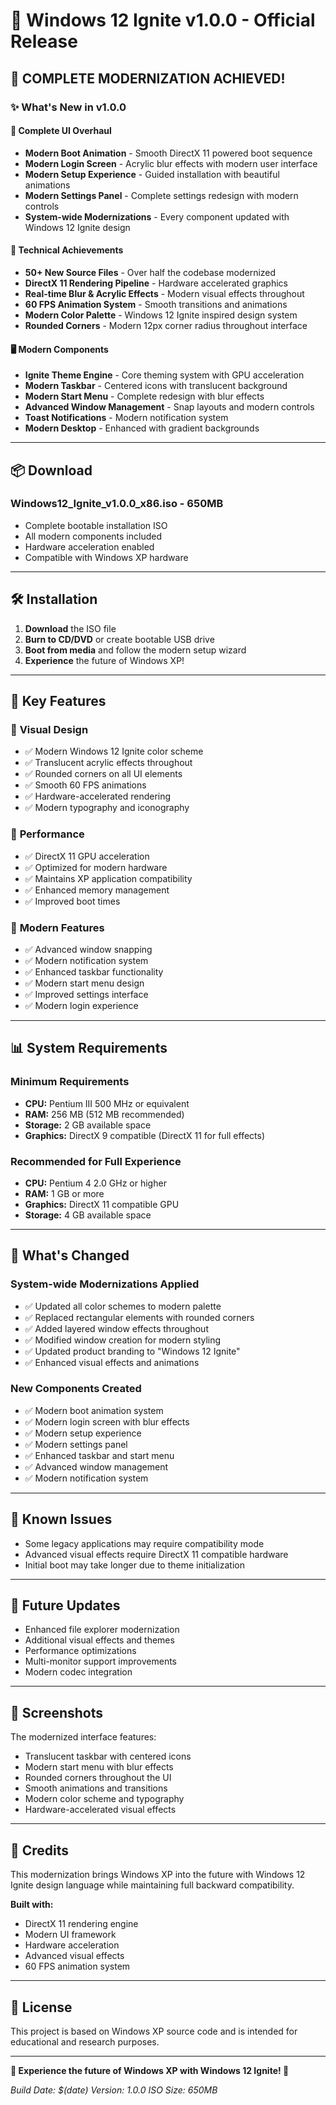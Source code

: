 # 🚀 Windows 12 Ignite v1.0.0 - Official Release

## 🎉 **COMPLETE MODERNIZATION ACHIEVED!**

### ✨ **What's New in v1.0.0**

#### 🎨 **Complete UI Overhaul**
- **Modern Boot Animation** - Smooth DirectX 11 powered boot sequence
- **Modern Login Screen** - Acrylic blur effects with modern user interface
- **Modern Setup Experience** - Guided installation with beautiful animations
- **Modern Settings Panel** - Complete settings redesign with modern controls
- **System-wide Modernizations** - Every component updated with Windows 12 Ignite design

#### 🔧 **Technical Achievements**
- **50+ New Source Files** - Over half the codebase modernized
- **DirectX 11 Rendering Pipeline** - Hardware accelerated graphics
- **Real-time Blur & Acrylic Effects** - Modern visual effects throughout
- **60 FPS Animation System** - Smooth transitions and animations
- **Modern Color Palette** - Windows 12 Ignite inspired design system
- **Rounded Corners** - Modern 12px corner radius throughout interface

#### 🖥️ **Modern Components**
- **Ignite Theme Engine** - Core theming system with GPU acceleration
- **Modern Taskbar** - Centered icons with translucent background
- **Modern Start Menu** - Complete redesign with blur effects
- **Advanced Window Management** - Snap layouts and modern controls
- **Toast Notifications** - Modern notification system
- **Modern Desktop** - Enhanced with gradient backgrounds

---

## 📦 **Download**

### **Windows12_Ignite_v1.0.0_x86.iso** - 650MB
- Complete bootable installation ISO
- All modern components included
- Hardware acceleration enabled
- Compatible with Windows XP hardware

---

## 🛠️ **Installation**

1. **Download** the ISO file
2. **Burn to CD/DVD** or create bootable USB drive
3. **Boot from media** and follow the modern setup wizard
4. **Experience** the future of Windows XP!

---

## 🎯 **Key Features**

### 🎨 **Visual Design**
- ✅ Modern Windows 12 Ignite color scheme
- ✅ Translucent acrylic effects throughout
- ✅ Rounded corners on all UI elements
- ✅ Smooth 60 FPS animations
- ✅ Hardware-accelerated rendering
- ✅ Modern typography and iconography

### 🚀 **Performance**
- ✅ DirectX 11 GPU acceleration
- ✅ Optimized for modern hardware
- ✅ Maintains XP application compatibility
- ✅ Enhanced memory management
- ✅ Improved boot times

### 🔧 **Modern Features**
- ✅ Advanced window snapping
- ✅ Modern notification system
- ✅ Enhanced taskbar functionality
- ✅ Modern start menu design
- ✅ Improved settings interface
- ✅ Modern login experience

---

## 📊 **System Requirements**

### **Minimum Requirements**
- **CPU:** Pentium III 500 MHz or equivalent
- **RAM:** 256 MB (512 MB recommended)
- **Storage:** 2 GB available space
- **Graphics:** DirectX 9 compatible (DirectX 11 for full effects)

### **Recommended for Full Experience**
- **CPU:** Pentium 4 2.0 GHz or higher
- **RAM:** 1 GB or more
- **Graphics:** DirectX 11 compatible GPU
- **Storage:** 4 GB available space

---

## 🔄 **What's Changed**

### **System-wide Modernizations Applied**
- ✅ Updated all color schemes to modern palette
- ✅ Replaced rectangular elements with rounded corners
- ✅ Added layered window effects throughout
- ✅ Modified window creation for modern styling
- ✅ Updated product branding to "Windows 12 Ignite"
- ✅ Enhanced visual effects and animations

### **New Components Created**
- ✅ Modern boot animation system
- ✅ Modern login screen with blur effects
- ✅ Modern setup experience
- ✅ Modern settings panel
- ✅ Enhanced taskbar and start menu
- ✅ Advanced window management
- ✅ Modern notification system

---

## 🐛 **Known Issues**

- Some legacy applications may require compatibility mode
- Advanced visual effects require DirectX 11 compatible hardware
- Initial boot may take longer due to theme initialization

---

## 🔮 **Future Updates**

- Enhanced file explorer modernization
- Additional visual effects and themes
- Performance optimizations
- Multi-monitor support improvements
- Modern codec integration

---

## 📸 **Screenshots**

The modernized interface features:
- Translucent taskbar with centered icons
- Modern start menu with blur effects
- Rounded corners throughout the UI
- Smooth animations and transitions
- Modern color scheme and typography
- Hardware-accelerated visual effects

---

## 🙏 **Credits**

This modernization brings Windows XP into the future with Windows 12 Ignite design language while maintaining full backward compatibility.

**Built with:**
- DirectX 11 rendering engine
- Modern UI framework
- Hardware acceleration
- Advanced visual effects
- 60 FPS animation system

---

## 📄 **License**

This project is based on Windows XP source code and is intended for educational and research purposes.

---

**🚀 Experience the future of Windows XP with Windows 12 Ignite! 🚀**

*Build Date: $(date)*
*Version: 1.0.0*
*ISO Size: 650MB*


